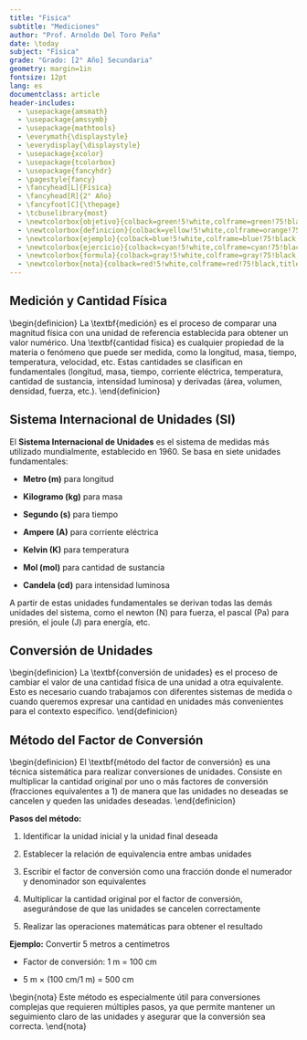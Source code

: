 ```yaml
---
title: "Fisica"
subtitle: "Mediciones"
author: "Prof. Arnoldo Del Toro Peña"
date: \today
subject: "Física"
grade: "Grado: [2° Año] Secundaria"
geometry: margin=1in
fontsize: 12pt
lang: es
documentclass: article
header-includes:
  - \usepackage{amsmath}
  - \usepackage{amssymb}
  - \usepackage{mathtools}
  - \everymath{\displaystyle}
  - \everydisplay{\displaystyle}
  - \usepackage{xcolor}
  - \usepackage{tcolorbox}
  - \usepackage{fancyhdr}
  - \pagestyle{fancy}
  - \fancyhead[L]{Física}
  - \fancyhead[R]{2° Año}
  - \fancyfoot[C]{\thepage}
  - \tcbuselibrary{most}
  - \newtcolorbox{objetivo}{colback=green!5!white,colframe=green!75!black,title=OBJETIVO}
  - \newtcolorbox{definicion}{colback=yellow!5!white,colframe=orange!75!black,title=DEFINICIÓN}
  - \newtcolorbox{ejemplo}{colback=blue!5!white,colframe=blue!75!black,title=EJEMPLO}
  - \newtcolorbox{ejercicio}{colback=cyan!5!white,colframe=cyan!75!black,title=EJERCICIO}
  - \newtcolorbox{formula}{colback=gray!5!white,colframe=gray!75!black,title=FÓRMULA}
  - \newtcolorbox{nota}{colback=red!5!white,colframe=red!75!black,title=NOTA IMPORTANTE}
---
```

 <!-- pandoc file.md -o file.pdf --pdf-engine=xelatex, puedes usar los begin con: objetivo, definicion, ejemplo, ejercicio, formula, nota-->

## Medición y Cantidad Física

\begin{definicion}
La \textbf{medición} es el proceso de comparar una magnitud física con una unidad de referencia establecida para obtener un valor numérico. Una \textbf{cantidad física} es cualquier propiedad de la materia o fenómeno que puede ser medida, como la longitud, masa, tiempo, temperatura, velocidad, etc. Estas cantidades se clasifican en fundamentales (longitud, masa, tiempo, corriente eléctrica, temperatura, cantidad de sustancia, intensidad luminosa) y derivadas (área, volumen, densidad, fuerza, etc.).
\end{definicion}

## Sistema Internacional de Unidades (SI)

El **Sistema Internacional de Unidades** es el sistema de medidas más utilizado mundialmente, establecido en 1960. Se basa en siete unidades fundamentales:

- **Metro (m)** para longitud

- **Kilogramo (kg)** para masa  

- **Segundo (s)** para tiempo

- **Ampere (A)** para corriente eléctrica

- **Kelvin (K)** para temperatura

- **Mol (mol)** para cantidad de sustancia

- **Candela (cd)** para intensidad luminosa

A partir de estas unidades fundamentales se derivan todas las demás unidades del sistema, como el newton (N) para fuerza, el pascal (Pa) para presión, el joule (J) para energía, etc.

## Conversión de Unidades
\begin{definicion}
La \textbf{conversión de unidades} es el proceso de cambiar el valor de una cantidad física de una unidad a otra equivalente. Esto es necesario cuando trabajamos con diferentes sistemas de medida o cuando queremos expresar una cantidad en unidades más convenientes para el contexto específico.
\end{definicion}

## Método del Factor de Conversión

\begin{definicion}
El \textbf{método del factor de conversión} es una técnica sistemática para realizar conversiones de unidades. Consiste en multiplicar la cantidad original por uno o más factores de conversión (fracciones equivalentes a 1) de manera que las unidades no deseadas se cancelen y queden las unidades deseadas.
\end{definicion}

**Pasos del método:**

1. Identificar la unidad inicial y la unidad final deseada

2. Establecer la relación de equivalencia entre ambas unidades

3. Escribir el factor de conversión como una fracción donde el numerador y denominador son equivalentes

4. Multiplicar la cantidad original por el factor de conversión, asegurándose de que las unidades se cancelen correctamente

5. Realizar las operaciones matemáticas para obtener el resultado

**Ejemplo:** Convertir 5 metros a centímetros

- Factor de conversión: 1 m = 100 cm

- 5 m × (100 cm/1 m) = 500 cm

\begin{nota}
Este método es especialmente útil para conversiones complejas que requieren múltiples pasos, ya que permite mantener un seguimiento claro de las unidades y asegurar que la conversión sea correcta.
\end{nota}